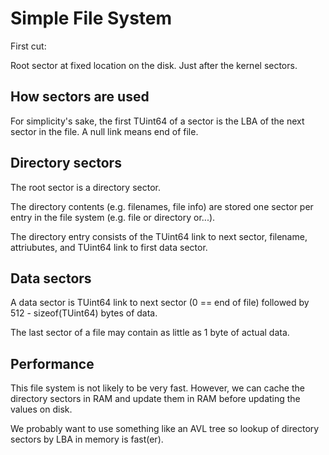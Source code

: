 # Simple File System

First cut:

Root sector at fixed location on the disk.  Just after the kernel sectors.

## How sectors are used

For simplicity's sake, the first TUint64 of a sector is the LBA of the next sector in the file.  A null link means end of file.

## Directory sectors

The root sector is a directory sector. 

The directory contents (e.g. filenames, file info) are stored one sector per entry in the file system (e.g. file or directory or...).

The directory entry consists of the TUint64 link to next sector, filename, attriubutes, and TUint64 link to first data sector.

## Data sectors

A data sector is TUint64 link to next sector (0 == end of file) followed by 512 - sizeof(TUint64) bytes of data.

The last sector of a file may contain as little as 1 byte of actual data.

## Performance

This file system is not likely to be very fast.  However, we can cache the directory sectors in RAM and update them in RAM 
before updating the values on disk.

We probably want to use something like an AVL tree so lookup of directory sectors by LBA in memory is fast(er).
